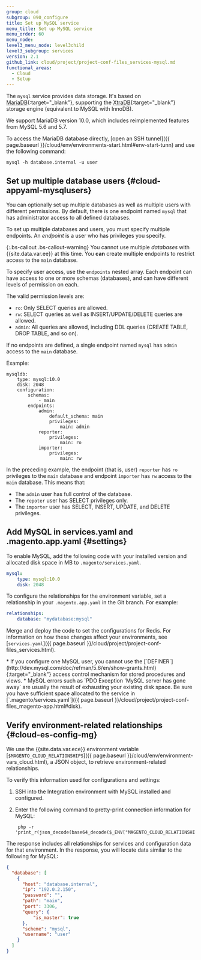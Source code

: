 ```yaml
---
group: cloud
subgroup: 090_configure
title: Set up MySQL service
menu_title: Set up MySQL service
menu_order: 60
menu_node:
level3_menu_node: level3child
level3_subgroup: services
version: 2.1
github_link: cloud/project/project-conf-files_services-mysql.md
functional_areas:
  - Cloud
  - Setup
---
```


The `mysql` service provides data storage. It's based on [MariaDB](https://mariadb.com/products/subscription-plans){:target="_blank"}, supporting the [XtraDB](https://www.percona.com/software/mysql-database/percona-server/xtradb){:target="_blank"} storage
engine (equivalent to MySQL with InnoDB).

We support MariaDB version 10.0, which includes reimplemented features from MySQL 5.6 and 5.7.

To access the MariaDB database directly, [open an SSH tunnel]({{ page.baseurl }}/cloud/env/environments-start.html#env-start-tunn) and use the
following command:

    mysql -h database.internal -u user

## Set up multiple database users {#cloud-appyaml-mysqlusers}
You can optionally set up multiple databases as well as multiple users with different permissions. By default, there is one endpoint named `mysql` that has administrator access to all defined databases.

To set up multiple databases and users, you must specify multiple endpoints. An _endpoint_ is a user who has privileges you specify.

{:.bs-callout .bs-callout-warning}
You cannot use multiple _databases_ with {{site.data.var.ee}} at this time. You **can** create multiple endpoints to restrict access to the `main` database.

To specify user access, use the `endpoints` nested array. Each endpoint can have access to one or more schemas (databases), and can have different levels of permission on each.

The valid permission levels are:

*   `ro`: Only SELECT queries are allowed.
*   `rw`: SELECT queries as well as INSERT/UPDATE/DELETE queries are allowed.
*   `admin`: All queries are allowed, including DDL queries (CREATE TABLE, DROP TABLE, and so on).

If no endpoints are defined, a single endpoint named `mysql` has `admin` access to the `main` database.

Example:

```
mysqldb:
    type: mysql:10.0
    disk: 2048
    configuration:
        schemas:
            - main
        endpoints:
            admin:
                default_schema: main
                privileges:
                    main: admin
            reporter:
                privileges:
                    main: ro
            importer:
                privileges:
                    main: rw

```

In the preceding example, the endpoint (that is, user) `reporter` has `ro` privileges to the `main` database and endpoint `importer` has `rw` access to the `main` database. This means that:

*   The `admin` user has full control of the database.
*   The `repoter` user has SELECT privileges only.
*   The `importer` user has SELECT, INSERT, UPDATE, and DELETE privileges.

## Add MySQL in services.yaml and .magento.app.yaml {#settings}
To enable MySQL, add the following code with your installed version and allocated disk space in MB to `.magento/services.yaml`.

```yaml
mysql:
    type: mysql:10.0
    disk: 2048
```

To configure the relationships for the environment variable, set a relationship in your `.magento.app.yaml` in the Git branch. For example:

```yaml
relationships:
    database: "mydatabase:mysql"
```

Merge and deploy the code to set the configurations for Redis. For information on how these changes affect your environments, see [`services.yaml`]({{ page.baseurl }}/cloud/project/project-conf-files_services.html).

<div class="bs-callout bs-callout-info" id="info" markdown="1">
* If you configure one MySQL user, you cannot use the [`DEFINER`](http://dev.mysql.com/doc/refman/5.6/en/show-grants.html){:target="_blank"} access control mechanism for stored procedures and views.
* MySQL errors such as `PDO Exception 'MySQL server has gone away` are usually the result of exhausting your existing disk space. Be sure you have sufficient space allocated to the service in [`.magento/services.yaml`]({{ page.baseurl }}/cloud/project/project-conf-files_magento-app.html#disk).
</div>

## Verify environment-related relationships {#cloud-es-config-mg}
We use the {{site.data.var.ece}} environment variable [`$MAGENTO_CLOUD_RELATIONSHIPS`]({{ page.baseurl }}/cloud/env/environment-vars_cloud.html), a JSON object, to retrieve environment-related relationships.

To verify this information used for configurations and settings:

1. SSH into the Integration environment with MySQL installed and configured.
2. Enter the following command to pretty-print connection information for MySQL:

        php -r 'print_r(json_decode(base64_decode($_ENV["MAGENTO_CLOUD_RELATIONSHIPS"])));'

The response includes all relationships for services and configuration data for that environment. In the response, you will locate data similar to the following for MySQL:

```json
{
  "database": [
    {
      "host": "database.internal",
      "ip": "192.0.2.150",
      "password": "",
      "path": "main",
      "port": 3306,
      "query": {
          "is_master": true
      },
      "scheme": "mysql",
      "username": "user"
    }
  ]
}
```